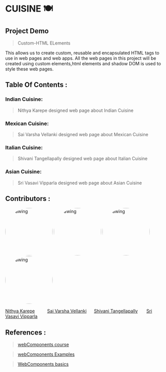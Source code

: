 # CUISINE :plate_with_cutlery:

## Project Demo
> Custom-HTML ELements


This allows us to create custom, reusable and encapsulated HTML tags to use in web pages and web apps. All the web pages in this project will be created using custom elements,html elements and shadow DOM is used to style these web pages.




## Table Of Contents :

### Indian Cuisine:

> Nithya Karepe designed web page about Indian Cuisine



### Mexican Cuisine:

> Sai Varsha Vellanki designed web page about Mexican Cuisine


### Italian Cuisine:

> Shivani Tangellapally designed web page about Italian Cuisine


### Asian Cuisine:

> Sri Vasavi Vipparla designed web page about Asian Cuisine


## 



## Contributors :




<img src="Nithya.png" alt="drawing" width="150" style="border-radius:50%" />               <img src="vsv.png" alt="drawing" width="150" style="border-radius:50%" />               <img src="vani.jpg.png" alt="drawing" width="150" style="border-radius:50%" />                  <img src="vasu.png" alt="drawing" width="150" style="border-radius:50%" />
  
  [Nithya Karepe](https://github.com/KarepeN) &nbsp;&nbsp;&nbsp;&nbsp;&nbsp;&nbsp;&nbsp;&nbsp; [Sai Varsha Vellanki](https://github.com/cherryvarsha99)  &nbsp;&nbsp;&nbsp;&nbsp;   [Shivani Tangellapally](https://github.com/shivani-ta)  &nbsp;&nbsp;&nbsp;&nbsp;&nbsp;   [Sri Vasavi Vipparla](https://github.com/Srivasavi-vipparla)  




## References :

>[webComponents course](https://www.youtube.com/watch?v=PCWaFLy3VUo) 


>[webComponents Examples](https://github.com/mdn/web-components-examples)

>[WebComponents basics](https://www.youtube.com/watch?v=_Tr9ZcXcMjQ&t=281s)






